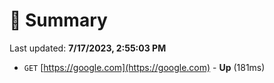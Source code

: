 # 📖 Summary
Last updated: **7/17/2023, 2:55:03 PM**

- `GET` [https://google.com](https://google.com) - **Up** (181ms)
